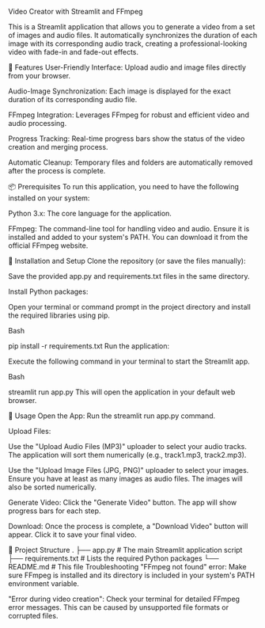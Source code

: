 Video Creator with Streamlit and FFmpeg

This is a Streamlit application that allows you to generate a video from a set of images and audio files. It automatically synchronizes the duration of each image with its corresponding audio track, creating a professional-looking video with fade-in and fade-out effects.

🚀 Features
User-Friendly Interface: Upload audio and image files directly from your browser.

Audio-Image Synchronization: Each image is displayed for the exact duration of its corresponding audio file.

FFmpeg Integration: Leverages FFmpeg for robust and efficient video and audio processing.

Progress Tracking: Real-time progress bars show the status of the video creation and merging process.

Automatic Cleanup: Temporary files and folders are automatically removed after the process is complete.

📦 Prerequisites
To run this application, you need to have the following installed on your system:

Python 3.x: The core language for the application.

FFmpeg: The command-line tool for handling video and audio. Ensure it is installed and added to your system's PATH. You can download it from the official FFmpeg website.

🔧 Installation and Setup
Clone the repository (or save the files manually):

Save the provided app.py and requirements.txt files in the same directory.

Install Python packages:

Open your terminal or command prompt in the project directory and install the required libraries using pip.

Bash

pip install -r requirements.txt
Run the application:

Execute the following command in your terminal to start the Streamlit app.

Bash

streamlit run app.py
This will open the application in your default web browser.

📝 Usage
Open the App: Run the streamlit run app.py command.

Upload Files:

Use the "Upload Audio Files (MP3)" uploader to select your audio tracks. The application will sort them numerically (e.g., track1.mp3, track2.mp3).

Use the "Upload Image Files (JPG, PNG)" uploader to select your images. Ensure you have at least as many images as audio files. The images will also be sorted numerically.

Generate Video: Click the "Generate Video" button. The app will show progress bars for each step.

Download: Once the process is complete, a "Download Video" button will appear. Click it to save your final video.

📂 Project Structure
.
├── app.py              # The main Streamlit application script
├── requirements.txt    # Lists the required Python packages
└── README.md           # This file
Troubleshooting
"FFmpeg not found" error: Make sure FFmpeg is installed and its directory is included in your system's PATH environment variable.

"Error during video creation": Check your terminal for detailed FFmpeg error messages. This can be caused by unsupported file formats or corrupted files.
